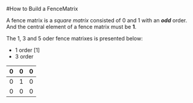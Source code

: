 #How to Build a FenceMatrix

A fence matrix is a _square matrix_ consisted of 0 and 1 with an _**odd**_ order. And the central element of a fence matrix must be **1**. 

The 1, 3 and 5 oder fence matrixes is presented below:
* 1 order 
    [1]
* 3 order

 0|0|0
 ------|------|------
0|1|0
0|0|0

